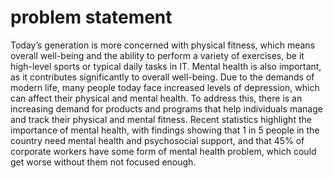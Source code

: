 # problem statement
Today’s generation is more concerned with physical fitness, which means overall well-being and the ability to perform a variety of exercises, be it high-level sports or typical daily tasks in IT. Mental health is also important, as it contributes significantly to overall well-being. Due to the demands of modern life, many people today face increased levels of depression, which can affect their physical and mental health. To address this, there is an increasing demand for products and programs that help individuals manage and track their physical and mental fitness. Recent statistics highlight the importance of mental health, with findings showing that 1 in 5 people in the country need mental health and psychosocial support, and that 45% of corporate workers have some form of mental health problem, which could get worse without them not focused enough.
